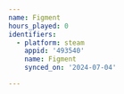 ```yaml
---
name: Figment
hours_played: 0
identifiers:
  - platform: steam
    appid: '493540'
    name: Figment
    synced_on: '2024-07-04'

---
```

